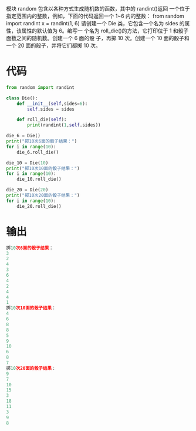 模块 random 包含以各种方式生成随机数的函数，其中的 randint()返回
一个位于指定范围内的整数，例如，下面的代码返回一个 1~6 内的整数：
    from random import randint
    x = randint(1, 6)
请创建一个 Die 类，它包含一个名为 sides 的属性，该属性的默认值为 6。编写一
个名为 roll_die()的方法，它打印位于 1 和骰子面数之间的随机数。创建一个 6 面的骰
子，再掷 10 次。创建一个 10 面的骰子和一个 20 面的骰子，并将它们都掷 10 次。
# 代码
```python
from random import randint

class Die():
    def __init__(self,sides=6):
        self.sides = sides

    def roll_die(self):
        print(randint(1,self.sides))

die_6 = Die()
print("掷10次6面的骰子结果：")
for i in range(10):
    die_6.roll_die()

die_10 = Die(10)
print("掷10次10面的骰子结果：")
for i in range(10):
    die_10.roll_die()

die_20 = Die(20)
print("掷10次20面的骰子结果：")
for i in range(10):
    die_20.roll_die()
```
# 输出
```python
掷10次6面的骰子结果：
3
2
4
3
6
4
2
4
4
1
掷10次10面的骰子结果：
4
6
8
8
5
9
10
6
8
7
掷10次20面的骰子结果：
9
7
10
15
3
18
11
3
9
8
```
